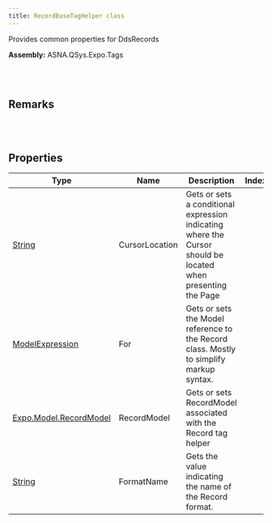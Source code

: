 ```yaml
---
title: RecordBaseTagHelper class
---
```


Provides common properties for DdsRecords

**Assembly:** ASNA.QSys.Expo.Tags

<br>
<br>

## Remarks

<br>
<br>

## Properties

| Type | Name | Description | Indexer
| --- | --- | --- | --- 
| [String](https://docs.microsoft.com/en-us/dotnet/api/system.string?view=net-5.0) | CursorLocation | Gets or sets a conditional expression indicating where the Cursor should be located when presenting the Page | 
| [ModelExpression](https://docs.microsoft.com/en-us/dotnet/api/microsoft.aspnetcore.mvc.viewfeatures.modelexpression?view=aspnetcore-5.0) | For | Gets or sets the Model reference to the Record class. Mostly to simplify markup syntax. | 
| [Expo.Model.RecordModel](/reference/asna-qsys-expo/expo-model/record-model.html) | RecordModel | Gets or sets RecordModel associated with the Record tag helper | 
| [String](https://docs.microsoft.com/en-us/dotnet/api/system.string?view=net-5.0) | FormatName | Gets the value indicating the name of the Record format. | 

<br>
<br>

